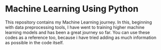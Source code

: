 # Machine Learning Using Python
This repository contains my Machine Learning journey. In this, beginning with data preprocessing tools, I have went to training higher machine learning models and has been a great journey so far. You can use these codes as a reference too, because i have tried adding as much information as possible in the code itself.
